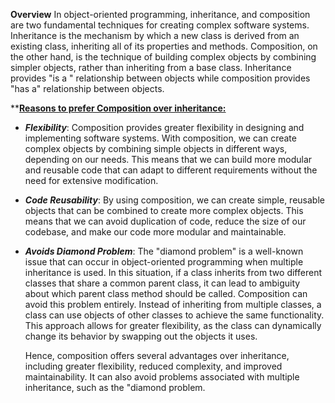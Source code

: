 **Overview**
	In object-oriented programming, inheritance, and composition are two fundamental techniques for creating complex software systems. Inheritance is the mechanism by which a new class is derived from an existing class, inheriting all of its properties and methods. Composition, on the other hand, is the technique of building complex objects by combining simpler objects, rather than inheriting from a base class. 
	Inheritance provides  "is a " relationship between objects while composition provides "has a" relationship between objects.

**<u><b>Reasons to prefer Composition over inheritance:</u></b>
- ***Flexibility***:
	 Composition provides greater flexibility in designing and implementing software systems. With composition, we can create complex objects by combining simple objects in different ways, depending on our needs. This means that we can build more modular and reusable code that can adapt to different requirements without the need for extensive modification.
- ***Code Reusability***:
	 By using composition, we can create simple, reusable objects that can be combined to create more complex objects. This means that we can avoid duplication of code, reduce the size of our codebase, and make our code more modular and maintainable.
- ***Avoids Diamond Problem***:
	 The "diamond problem" is a well-known issue that can occur in object-oriented programming when multiple inheritance is used. In this situation, if a class inherits from two different classes that share a common parent class, it can lead to ambiguity about which parent class method should be called.
	 Composition can avoid this problem entirely. Instead of inheriting from multiple classes, a class can use objects of other classes to achieve the same functionality. This approach allows for greater flexibility, as the class can dynamically change its behavior by swapping out the objects it uses.

  Hence, composition offers several advantages over inheritance, including greater flexibility, reduced complexity, and improved maintainability. It can also avoid problems associated with multiple inheritance, such as the "diamond problem.





 